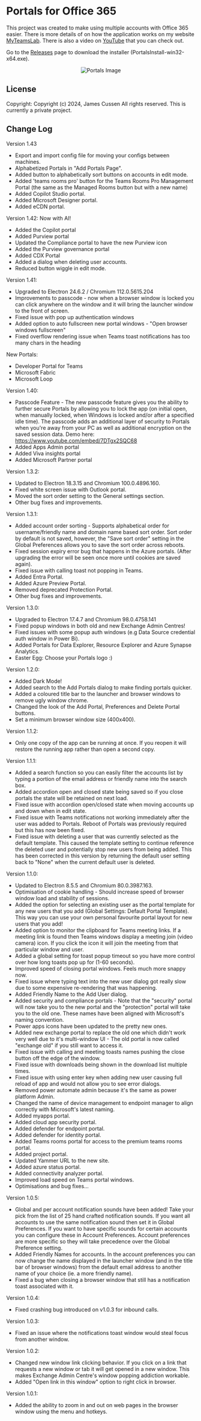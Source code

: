 # Portals for Office 365

This project was created to make using multiple accounts with Office 365 easier. There is more details of on how the application works on my website [MyTeamsLab](https://www.myteamslab.com). There is also a video on [YouTube](https://youtu.be/fNosmBF-fzg) that you can check out. 

Go to the [Releases](https://github.com/jamescussen/PortalsReleases/releases) page to download the installer (PortalsInstall-win32-x64.exe).

<p align="center">
  <img src="https://1.bp.blogspot.com/--FKm8g4M_7I/YSd628ym6uI/AAAAAAAABdU/BYyIKi_2Kv0OGLpRtoxoxSnffUXIsZsdQCLcBGAsYHQ/s800/Portals1.20-Light-Dark.png" alt="Portals Image"/>
</p>

## License

Copyright: Copyright (c) 2024, James Cussen All rights reserved.
This is currently a private project.

## Change Log
Version 1.43

- Export and import config file for moving your configs between machines.
- Alphabetized Portals in "Add Portals Page".
- Added button to alphabetically sort buttons on accounts in edit mode.
- Added 'teams rooms pro' button for the Teams Rooms Pro Management Portal (the same as the Managed Rooms button but with a new name)
- Added Copilot Studio portal.
- Added Microsoft Designer portal.
- Added eCDN portal.

Version 1.42: Now with AI!

- Added the Copilot portal
- Added Purview portal
- Updated the Compliance portal to have the new Purview icon
- Added the Purview governance portal
- Added CDX Portal
- Added a dialog when deleting user accounts.
- Reduced button wiggle in edit mode.
  
Version 1.41:
- Upgraded to Electron 24.6.2 / Chromium 112.0.5615.204
- Improvements to passcode - now when a browser window is locked you can click anywhere on the window and it will bring the launcher window to the front of screen.
- Fixed issue with pop up authentication windows
- Added option to auto fullscreen new portal windows - "Open browser windows fullscreen"
- Fixed overflow rendering issue when Teams toast notifications has too many chars in the heading

New Portals:
- Developer Portal for Teams
- Microsoft Fabric
- Microsoft Loop
  

Version 1.40:
- Passcode Feature - The new passcode feature gives you the ability to further secure Portals by allowing you to lock the app (on initial open, when manually locked, when Windows is locked and/or after a specified idle time). The passcode adds an additional layer of security to Portals when you're away from your PC as well as additional encryption on the saved session data. Demo here: https://www.youtube.com/embed/7DTgx2SQC68
- Added Apps Admin portal
- Added Viva insights portal
- Added Microsoft Partner portal


Version 1.3.2:

- Updated to Electron 18.3.15 and Chromium 100.0.4896.160.
- Fixed white screen issue with Outlook portal.
- Moved the sort order setting to the General settings section.
- Other bug fixes and improvements.

Version 1.3.1:
- Added account order sorting - Supports alphabetical order for username/friendly name and domain name based sort order. Sort order by default is not saved, however, the "Save sort order" setting in the Global Preferences allows you to save the sort order across reboots.
- Fixed session expiry error bug that happens in the Azure portals. (After upgrading the error will be seen once more until cookies are saved again).
- Fixed issue with calling toast not popping in Teams.
- Added Entra Portal.
- Added Azure Preview Portal.
- Removed deprecated Protection Portal.
- Other bug fixes and improvements.

Version 1.3.0:
- Upgraded to Electron 17.4.7 and Chromium 98.0.4758.141
- Fixed popup windows in both old and new Exchange Admin Centres!
- Fixed issues with some popup auth windows (e.g Data Source credential auth window in Power Bi).
- Added Portals for Data Explorer, Resource Explorer and Azure Synapse Analytics.
- Easter Egg: Choose your Portals logo :)

Version 1.2.0:
- Added Dark Mode!
- Added search to the Add Portals dialog to make finding portals quicker.
- Added a coloured title bar to the launcher and browser windows to remove ugly window chrome.
- Changed the look of the Add Portal, Preferences and Delete Portal buttons.
- Set a minimum browser window size (400x400).

Version 1.1.2:
  - Only one copy of the app can be running at once. If you reopen it will restore the running app rather than open a second copy.

Version 1.1.1:
  - Added a search function so you can easily filter the accounts list by typing a portion of the email address or friendly name into the search box.
  - Added accordion open and closed state being saved so if you close portals the state will be retained on next load.
  - Fixed issue with accordion open/closed state when moving accounts up and down when in edit state.
  - Fixed issue with Teams notifications not working immediately after the user was added to Portals. Reboot of Portals was previously required but this has now been fixed.
  - Fixed issue with deleting a user that was currently selected as the default template. This caused the template setting to continue reference the deleted user and potentially stop new users from being added. This has been corrected in this version by returning the default user setting back to "None" when the current default user is deleted.


Version 1.1.0:
 - Updated to Electron 8.5.5 and Chromium 80.0.3987.163.
  - Optimisation of cookie handling - Should increase speed of browser window load and stability of sessions.
  - Added the option for selecting an existing user as the portal template for any new users that you add (Global Settings: Default Portal Template). This way you can use your own personal favourite portal layout for new users that you add!
  - Added option to monitor the clipboard for Teams meeting links. If a meeting link is found then Teams windows display a meeting join (video camera) icon. If you click the icon it will join the meeting from that particular window and user.
  - Added a global setting for toast popup timeout so you have more control over how long toasts pop up for (1-60 seconds).
  - Improved speed of closing portal windows. Feels much more snappy now.
  - Fixed issue where typing text into the new user dialog got really slow due to some expensive re-rendering that was happening.
  - Added Friendly Name to the Add User dialog.
  - Added security and compliance portals - Note that the "security" portal will now take you to the new portal and the "protection" portal will take you to the old one. These names have been aligned with Microsoft's naming convention. 
  - Power apps icons have been updated to the pretty new ones.
  - Added new exchange portal to replace the old one which didn't work very well due to it's multi-window UI - The old portal is now called "exchange old" if you still want to access it.
  - Fixed issue with calling and meeting toasts names pushing the close button off the edge of the window.
  - Fixed issue with downloads being shown in the download list multiple times.
  - Fixed issue with using enter key when adding new user causing full reload of app and would not allow you to see error dialogs.
  - Removed power automate admin because it's the same as power platform Admin.
  - Changed the name of device management to endpoint manager to align correctly with Microsoft's latest naming.
  - Added myapps portal.
  - Added cloud app security portal.
  - Added defender for endpoint portal.
  - Added defender for identity portal.
  - Added Teams rooms portal for access to the premium teams rooms portal.
  - Added project portal.
  - Updated Yammer URL to the new site.
  - Added azure status portal.
  - Added connectivity analyzer portal.
  - Improved load speed on Teams portal windows.
  - Optimisations and bug fixes...
  
Version 1.0.5:
  - Global and per account notification sounds have been added! Take your pick from the list of 25 hand crafted notification sounds. If you want all accounts to use the same notification sound then set it in Global Preferences. If you want to have specific sounds for certain accounts you can configure these in Account Preferences. Account preferences are more specific so they will take precedence over the Global Preference setting.
  - Added Friendly Names for accounts. In the account preferences you can now change the name displayed in the launcher window (and in the title bar of browser windows) from the default email address to another name of your choice (ie. a more friendly name).
  - Fixed a bug when closing a browser window that still has a notification toast associated with it.
  
Version 1.0.4:
  - Fixed crashing bug introduced on v1.0.3 for inbound calls.

Version 1.0.3:
  - Fixed an issue where the notifications toast window would steal focus from another window.
  
Version 1.0.2:

  - Changed new window link clicking behavior. If you click on a link that requests a new window or tab it will get opened in a new window. This makes Exchange Admin Centre's window popping addiction workable.
  - Added "Open link in this window" option to right click in browser.

Version 1.0.1: 
  - Added the ability to zoom in and out on web pages in the browser window using the menu and hotkeys.
  

